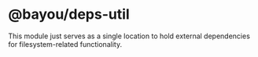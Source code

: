 @bayou/deps-util
================

This module just serves as a single location to hold external dependencies
for filesystem-related functionality.
